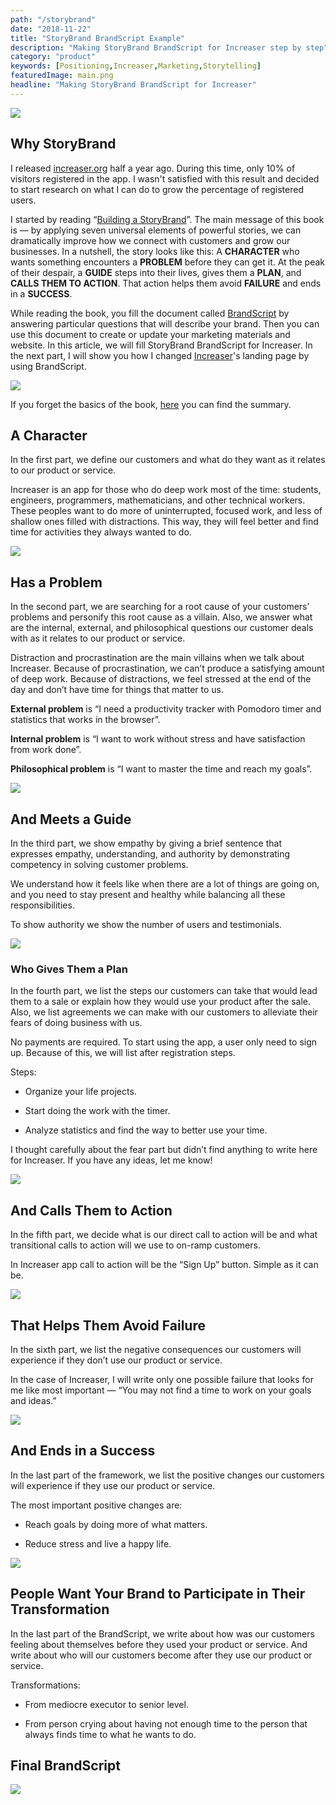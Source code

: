 ```yaml
---
path: "/storybrand"
date: "2018-11-22"
title: "StoryBrand BrandScript Example"
description: "Making StoryBrand BrandScript for Increaser step by step"
category: "product"
keywords: [Positioning,Increaser,Marketing,Storytelling]
featuredImage: main.png
headline: "Making StoryBrand BrandScript for Increaser"
---
```


![](/main.png)

## Why StoryBrand

I released [increaser.org](https://increaser.org/) half a year ago. During this time, only 10% of visitors registered in the app. I wasn't satisfied with this result and decided to start research on what I can do to grow the percentage of registered users.

I started by reading “[Building a StoryBrand](https://www.amazon.com/Building-StoryBrand-Clarify-Message-Customers/dp/0718033329)”. The main message of this book is — by applying seven universal elements of powerful stories, we can dramatically improve how we connect with customers and grow our businesses. In a nutshell, the story looks like this: A **CHARACTER** who wants something encounters a **PROBLEM** before they can get it. At the peak of their despair, a **GUIDE** steps into their lives, gives them a **PLAN**, and **CALLS THEM TO ACTION**. That action helps them avoid **FAILURE** and ends in a **SUCCESS**.

While reading the book, you fill the document called [BrandScript](https://www.mystorybrand.com/) by answering particular questions that will describe your brand. Then you can use this document to create or update your marketing materials and website. In this article, we will fill StoryBrand BrandScript for Increaser. In the next part, I will show you how I changed [Increaser](https://increaser.org/)'s landing page by using BrandScript.

![](storybrand.png)

If you forget the basics of the book, [here](https://booksconcepts.com/building-a-storybrand-by-donald-miller/) you can find the summary.

## **A Character**

In the first part, we define our customers and what do they want as it relates to our product or service.

Increaser is an app for those who do deep work most of the time: students, engineers, programmers, mathematicians, and other technical workers. These peoples want to do more of uninterrupted, focused work, and less of shallow ones filled with distractions. This way, they will feel better and find time for activities they always wanted to do.

![](character.png)

## Has a Problem

In the second part, we are searching for a root cause of your customers’ problems and personify this root cause as a villain. Also, we answer what are the internal, external, and philosophical questions our customer deals with as it relates to our product or service.

Distraction and procrastination are the main villains when we talk about Increaser. Because of procrastination, we can’t produce a satisfying amount of deep work. Because of distractions, we feel stressed at the end of the day and don’t have time for things that matter to us.

**External problem** is “I need a productivity tracker with Pomodoro timer and statistics that works in the browser”.

**Internal problem** is “I want to work without stress and have satisfaction from work done”.

**Philosophical problem** is “I want to master the time and reach my goals”.

![](problem.png)

## And Meets a Guide

In the third part, we show empathy by giving a brief sentence that expresses empathy, understanding, and authority by demonstrating competency in solving customer problems.

We understand how it feels like when there are a lot of things are going on, and you need to stay present and healthy while balancing all these responsibilities.

To show authority we show the number of users and testimonials.

![](guide.png)

### Who Gives Them a Plan

In the fourth part, we list the steps our customers can take that would lead them to a sale or explain how they would use your product after the sale. Also, we list agreements we can make with our customers to alleviate their fears of doing business with us.

No payments are required. To start using the app, a user only need to sign up. Because of this, we will list after registration steps.

Steps:

* Organize your life projects.

* Start doing the work with the timer.

* Analyze statistics and find the way to better use your time.

I thought carefully about the fear part but didn’t find anything to write here for Increaser. If you have any ideas, let me know!

![](plan.png)

## And Calls Them to Action

In the fifth part, we decide what is our direct call to action will be and what transitional calls to action will we use to on-ramp customers.

In Increaser app call to action will be the “Sign Up” button. Simple as it can be.

![](action.png)

## That Helps Them Avoid Failure

In the sixth part, we list the negative consequences our customers will experience if they don’t use our product or service.

In the case of Increaser, I will write only one possible failure that looks for me like most important — “You may not find a time to work on your goals and ideas.”

![](failure.png)

## And Ends in a Success

In the last part of the framework, we list the positive changes our customers will experience if they use our product or service.

The most important positive changes are:

* Reach goals by doing more of what matters.

* Reduce stress and live a happy life.

![](success.png)

## People Want Your Brand to Participate in Their Transformation

In the last part of the BrandScript, we write about how was our customers feeling about themselves before they used your product or service. And write about who will our customers become after they use our product or service.

Transformations:

* From mediocre executor to senior level.

* From person crying about having not enough time to the person that always finds time to what he wants to do.

## Final BrandScript

![](final.png)